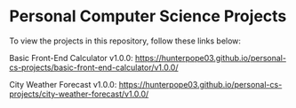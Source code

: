 # Personal Computer Science Projects

To view the projects in this repository, follow these links below: 

Basic Front-End Calculator v1.0.0: https://hunterpope03.github.io/personal-cs-projects/basic-front-end-calculator/v1.0.0/

City Weather Forecast v1.0.0: https://hunterpope03.github.io/personal-cs-projects/city-weather-forecast/v1.0.0/
